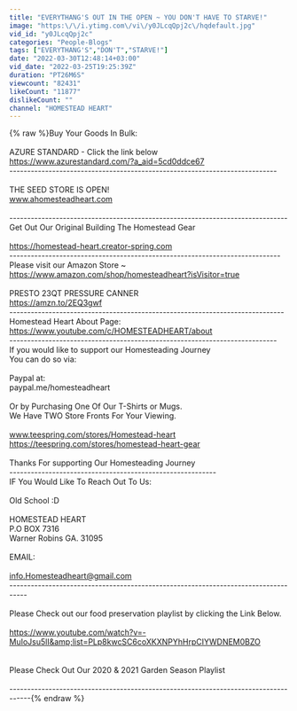 ```yaml
---
title: "EVERYTHANG'S OUT IN THE OPEN ~ YOU DON'T HAVE TO STARVE!"
image: "https:\/\/i.ytimg.com\/vi\/y0JLcqQpj2c\/hqdefault.jpg"
vid_id: "y0JLcqQpj2c"
categories: "People-Blogs"
tags: ["EVERYTHANG'S","DON'T","STARVE!"]
date: "2022-03-30T12:48:14+03:00"
vid_date: "2022-03-25T19:25:39Z"
duration: "PT26M6S"
viewcount: "82431"
likeCount: "11877"
dislikeCount: ""
channel: "HOMESTEAD HEART"
---
```

{% raw %}Buy Your Goods In Bulk:<br /><br />AZURE STANDARD - Click the link below<br /><a rel="nofollow" target="blank" href="https://www.azurestandard.com/?a_aid=5cd0ddce67">https://www.azurestandard.com/?a_aid=5cd0ddce67</a><br />---------------------------------------------------------------------------<br /><br />THE SEED STORE IS OPEN!<br />www.ahomesteadheart.com<br /><br />------------------------------------------------------------------------------<br />Get Out Our Original  Building The Homestead Gear<br /><br /><a rel="nofollow" target="blank" href="https://homestead-heart.creator-spring.com">https://homestead-heart.creator-spring.com</a><br />----------------------------------------------------------------------------<br />Please visit our Amazon Store ~ <br /><a rel="nofollow" target="blank" href="https://www.amazon.com/shop/homesteadheart?isVisitor=true">https://www.amazon.com/shop/homesteadheart?isVisitor=true</a><br /><br />PRESTO 23QT PRESSURE CANNER<br /><a rel="nofollow" target="blank" href="https://amzn.to/2EQ3gwf">https://amzn.to/2EQ3gwf</a><br />-----------------------------------------------------------------------------<br />Homestead Heart About Page:      <a rel="nofollow" target="blank" href="https://www.youtube.com/c/HOMESTEADHEART/about">https://www.youtube.com/c/HOMESTEADHEART/about</a><br />---------------------------------------------------------------------------<br />If you would like to support our Homesteading Journey<br />You can do so via:<br /><br />Paypal at:<br />paypal.me/homesteadheart<br /><br />Or by Purchasing One Of Our T-Shirts or Mugs.<br />  We Have TWO Store Fronts For Your Viewing.<br /><br />  www.teespring.com/stores/Homestead-heart<br />  <a rel="nofollow" target="blank" href="https://teespring.com/stores/homestead-heart-gear">https://teespring.com/stores/homestead-heart-gear</a><br /><br />Thanks For supporting Our Homesteading Journey<br />----------------------------------------------------------<br />IF You Would Like To Reach Out To Us:<br /><br />Old School :D<br /><br />HOMESTEAD HEART<br />P.O BOX 7316<br />Warner Robins GA. 31095<br /><br />EMAIL:<br /><br />info.Homesteadheart@gmail.com<br />-----------------------------------------------------------------------------------<br /><br />Please Check out our food preservation playlist by clicking the Link Below.<br /><br /><a rel="nofollow" target="blank" href="https://www.youtube.com/watch?v=-MuIoJsu5lI&amp;list=PLp8kwcSC6coXKXNPYhHrpCIYWDNEM0BZO">https://www.youtube.com/watch?v=-MuIoJsu5lI&amp;list=PLp8kwcSC6coXKXNPYhHrpCIYWDNEM0BZO</a><br /><br /><br />Please Check Out Our 2020 &amp; 2021 Garden Season Playlist<br /><br />------------------------------------------------------------------------------------{% endraw %}
